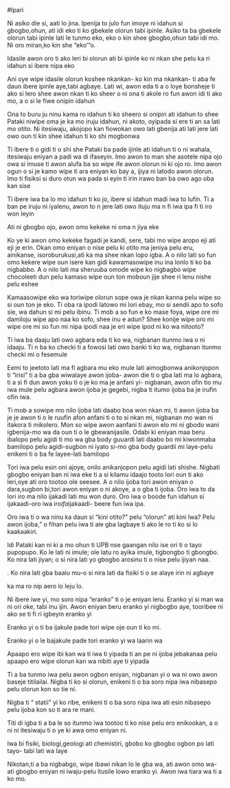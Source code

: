 #Ipari

Ni asiko die si, aati lo jina. Ipenija to julo fun imoye ni idahun si gbogbo,ohun, ati idi eko ti ko gbekele olorun tabi ipinle. Asiko ta ba gbekele olorun tabi ipinle lati le tunmo eko, eko o kin shee gbogbo,ohun tabi idi mo. Ni oro miran,ko kin she “eko’”o.                                                              

Idasile awon oro ti ako leri bi olorun ati bi ipinle ko ni nkan she pelu ka ri idahun si ibere nipa eko

Ani oye wipe idasile olorun koshee nkankan- ko kin ma nkankan- ti aba fe daun ibere ipinle aye,tabi agbaye. Lati wi, awon eda ti a o loye bonsheje ti ako si lero shee awon nkan ti ko sheer o ni ona ti akole ro fun awon idi ti ako mo, a o si le fiwe onipin idahun

Ona to buru ju ninu kama ro idahun ti ko sheero si onipin ati idahun to shee Pataki niwipe oma je ka mo iruju idahun, ni akoto, oyipada si ere ti an sa lati mo otito. Ni itesiwaju, akojopo kan fiowokan owo lati gbenija ati lati jere lati owo oun ti kin shee idahun ti ko shi mogbonwa

Ti ibere ti o gidi ti o shi she Pataki ba pade ijinle ati idahun ti o ni wahala, itesiwaju eniyan a padi wa di ifaseyin. Imo awon to man she asotele nipa ojo owa si imuse ti awon alufa ba so wipe ife awon olorun ni ki ojo ro. Imo awon ogun o si je kamo wipe ti ara eniyan ko bay a, ijiya ni latodo awon olorun. Imo ti fisiksi si duro otun wa pada si eyin ti irin irawo ban ba owo ago oba kan sise

Ti ibere iwa ba lo mo idahun ti ko jo, ibere si idahun madi iwa to lufin. Ti a ban pe iruju ni iyalenu, awon to n jere lati owo ituju ma n fi iwa ipa fi ti iro won leyin

Ati ni gbogbo ojo, awon omo kekeke ni oma n jiya eke

Ko ye ki awon omo kekeke fagadi je kandi, sere, tabi mo wipe aropo eji ati eji je erin. Okan omo eniyan o nise pelu ki otito ma jeniya pelu eru, ainikanse, isoroburukusi,ati ka ma shee nkan lopo igba. A o nilo lati so fun omo kekere wipe oun isere kan gidi kawamasowipe inu ina lonlo ti ko ba nigbabbo. A o nilo lati ma sheruuba omode wipe ko nigbagbo wipe chocoleeti dun pelu kamaso wipe oun ton moboun jije shee ri lenu nishe pelu eshee

Kamaasowipe eko wa toriwipe olorun sope owa je nkan kanna pelu wipe so si oun ton je eko. Ti oba ra ipodi latowo mi lori ebay, mo si sendii apo to sofo sie, wa dahun si mi pelu ibinu. Ti mob a so fun e ko mase foya, wipe ore mi damiloju wipe apo naa ko sofo, shee inu e adun? Shee konije wipe oro mi wipe ore mi so fun mi nipa ipodi naa je eri wipe ipod ni ko wa nitooto?

Ti iwa ba daaju lati owo agbara eda ti ko wa, nigbanan itunmo iwa o ni idaaju. Ti n ba ko checki ti a fowosi lati owo banki ti ko wa, nigbanan itunmo checki mi o fesemule

Eemi to jeetoto lati ma fi agbara mu eko mule lati aimogbonwa anikonjopon ti “irisi” ti a ba gba wiwalaye awon ijoba- awon die ti o gba lati ma lo agbara, ti a si fi dun awon yoku ti o je ko ma je anfani yi- nigbanan, awon ofin tio mu iwa mule pelu agbara awon ijoba je gegebi, nigba ti itumo ijoba ba je irufin ofin iwa.

Ti mob a sowipe mo nilo ijoba lati daabo boa won nkan mi, ti awon ijoba ba je je awon ti o le ruufin afon anfani ti o to si nkan mi, nigbanan mo wan ni itakora ti mikolero. Mon so wipe awon aanfani ti awon elo mi ni gbodo wani igbenija-mo wa da oun ti o le gbewanijasile. Odabi ki eniyan maa beru ibalopo pelu agidi ti mo wa gba body guuardi lati daabo bo mi kiwonmaba bamilopo pelu agidi-sugbon ni iyato si-mo gba body guardii mi laye-pelu enikeni ti o ba fe layee-lati bamilopo

Tori iwa pelu esin oni ajoye, onilo anikanjopon pelu agidi lati shishe. Nigbati gbogbo eniyan ban ni iwa eke ti a si kilamu idaajo tooto lori oun ti ako leri,oye ati oro tootoo ole seesee. A o nilo ijoba tori awon eniyan o dara,sugbon bi,tori awon eniyan o ni akoye, a o gba ti ijoba. Oro iwa to da lori iro ma nilo ijakadi lati mu won duro. Oro iwa o boode fun idahun si ijakaadi-oro iwa iro*ifa*ijakaadi- beere fun iwa ipa.

Oro iwa ti o wa ninu ka daun si “kini otito?” pelu “olorun” ati kini Iwa? Pelu awon ijoba,” o fihan pelu iwa ti ale gba lagbaye ti ako le ro ti ko si lo kaakaakiri.

Idi Pataki kan ni ki a mo ohun ti UPB nse gaangan nilo ise ori ti o tayo pupopupo. Ko le lati ni imule; ole latu ro ayika imule, tigbongbo ti gbongbo. Ko nira lati jiyan; o si nira lati yo gbogbo arosinu  ti o nise pelu ijiyan naa.

. Ko nira lati gba baalu mu-o si nira lati da fisiki ti o se alaye irin ni agbaye

ka ma ro nip aero lo leju lo.

Ni ibere iwe yi, mo soro nipa “eranko” ti o je eniyan leru. Eranko yi si man wa ni ori oke, tabi inu ijin. Awon eniyan beru eranko yi nigbogbo aye, tooribee ni ako se ti fi ri igbeyin eranko yi

Eranko yi o ti ba ijakule pade tori wipe oje oun ti ko mi.

Eranko yi o le bajakule pade tori eranko yi wa laarin wa

Apaapo ero wipe ibi kan wa ti iwa ti yipada ti an pe ni ijoba jebakanaa pelu apaapo ero wipe olorun kan wa nibiti aye ti yipada

Ti a ba tunmo iwa pelu awon ogbon eniyan, nigbanan yi o wa ni owo awon baseje titilailai. Nigba ti ko si olorun, enikeni ti o ba soro nipa iwa nibasepo pelu olorun kon so tie ni.

Nigba ti “ statii” yi ko ribe, enikeni ti o ba soro nipa iwa ati esin nibasepo pelu ijoba kon so ti ara re mani.

Titi di igba ti a ba le so itunmo iwa tootoo ti ko nise pelu ero enikookan, a o ni ni itesiwaju ti o ye ki awa omo eniyan ni.

Iwa bi fisiki, biologi,geologi ati chemistiri, gbobo ko gbogbo ogbon po lati tayo- tabi lati wa laye

Nikotan,ti a ba nigbabgo, wipe ibawi nikan lo le gba wa, ati awon omo wa- ati gbogbo eniyan ni iwaju-pelu itusile lowo eranko yi. Awon iwa tiara wa ti a ko mo.
